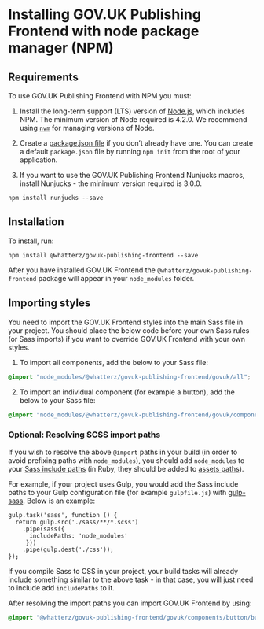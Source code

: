 # Installing GOV.UK Publishing Frontend with node package manager (NPM)

## Requirements

To use GOV.UK Publishing Frontend with NPM you must:

1. Install the long-term support (LTS) version of [Node.js](https://nodejs.org/en/), which includes NPM. The minimum version of Node required is 4.2.0. We recommend using [`nvm`](https://github.com/creationix/nvm) for managing versions of Node.

2. Create a [package.json file](https://docs.npmjs.com/files/package.json) if you don’t already have one. You can create a default `package.json` file by running `npm init` from the root of your application.

3. If you want to use the GOV.UK Publishing Frontend Nunjucks macros, install Nunjucks - the minimum version required is 3.0.0.

```
npm install nunjucks --save
```

## Installation

To install, run:

```
npm install @whatterz/govuk-publishing-frontend --save
```

After you have installed GOV.UK Frontend the `@whatterz/govuk-publishing-frontend` package will appear in your `node_modules` folder.

## Importing styles

You need to import the GOV.UK Frontend styles into the main Sass file in your project. You should place the below code before your own Sass rules (or Sass imports) if you want to override GOV.UK Frontend with your own styles.

1. To import all components, add the below to your Sass file:

```SCSS
@import "node_modules/@whatterz/govuk-publishing-frontend/govuk/all";
```

2. To import an individual component (for example a button), add the below to your Sass file:

```SCSS
@import "node_modules/@whatterz/govuk-publishing-frontend/govuk/components/button/button";
```

### Optional: Resolving SCSS import paths

If you wish to resolve the above `@import` paths in your build (in order to avoid prefixing paths with `node_modules`), you should add `node_modules` to
your [Sass include paths](https://github.com/sass/node-sass#includepaths) (in Ruby, they should be added to [assets paths](http://guides.rubyonrails.org/asset_pipeline.html#search-paths)).

For example, if your project uses Gulp, you would add the Sass include paths to your Gulp configuration file (for example `gulpfile.js`) with [gulp-sass](https://www.npmjs.com/package/gulp-sass). Below is an example:

```JS
gulp.task('sass', function () {
  return gulp.src('./sass/**/*.scss')
    .pipe(sass({
      includePaths: 'node_modules'
     }))
    .pipe(gulp.dest('./css'));
});
```

If you compile Sass to CSS in your project, your build tasks will already include something similar to the above task - in that case, you will just need
to include add `includePaths` to it.

After resolving the import paths you can import GOV.UK Frontend by using:

```SCSS
@import "@whatterz/govuk-publishing-frontend/govuk/components/button/button";
```

